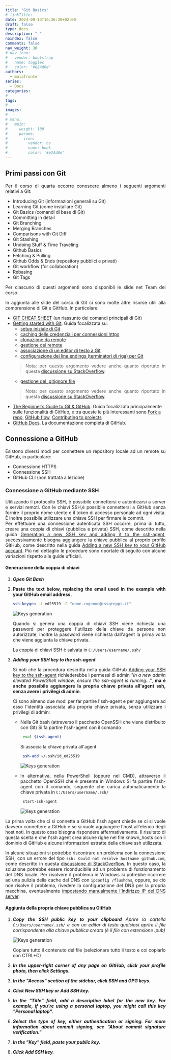 ```yaml
---
title: "Git Basics"
# linkTitle:
date: 2024-09-13T16:26:20+02:00
draft: false
type: docs
description: " "
noindex: false
comments: false
nav_weight: 30
# nav_icon:
#   vendor: bootstrap
#   name: toggles
#   color: '#e24d0e'
authors:
  - malafronte
series:
  - Docs
categories:
#  - 
tags:
#  - 
images:
#  - 
# menu:
#   main:
#     weight: 100
#     params:
#       icon:
#         vendor: bs
#         name: book
#         color: '#e24d0e'
---
```

<style>p {text-align: justify}</style>

## Primi passi con Git

Per il corso di quarta occorre conoscere almeno i seguenti argomenti relativi a Git:

* Introducing Git (informazioni generali su Git)
* Learning Git (come installare Git)
* Git Basics (comandi di base di Git)  
* Committing in detail
* Git Branching
* Merging Branches
* Comparisons with Git Diff
* Git Stashing
* Undoing Stuff & Time Traveling
* Github Basics
* Fetching & Pulling
* Github Odds & Ends (repository pubblici e privati)
* Git workflow (for collaboration)
* Rebasing
* Git Tags

Per ciascuno di questi argomenti sono disponibli le slide net Team del corso.

In aggiunta alle slide del corso di Git ci sono molte altre risorse utili alla comprensione di Git e GitHub. In particolare:

* [GIT CHEAT SHEET](https://education.github.com/git-cheat-sheet-education.pdf) (un riassunto dei comandi principali di Git)
* [Getting started with Git](https://docs.github.com/en/get-started/getting-started-with-git). Guida focalizzata su:  
  * [setup iniziale di Git](https://docs.github.com/en/get-started/getting-started-with-git/setting-your-username-in-git)
  * [caching delle credenziali per connessioni https](https://docs.github.com/en/get-started/getting-started-with-git/caching-your-github-credentials-in-git)
  * [clonazione da remote](https://docs.github.com/en/get-started/getting-started-with-git/about-remote-repositories)
  * [gestione dei remote](https://docs.github.com/en/get-started/getting-started-with-git/managing-remote-repositories)
  * [associazione di un editor di testo a Git](https://docs.github.com/en/get-started/getting-started-with-git/associating-text-editors-with-git)
  * [configurazione dei line endings (terminatori di riga) per Git](https://docs.github.com/en/get-started/getting-started-with-git/configuring-git-to-handle-line-endings)
  >Nota: per questo argomento vedere anche quanto riportato in questa [discussione su StackOverflow](https://stackoverflow.com/questions/3206843/how-line-ending-conversions-work-with-git-core-autocrlf-between-different-operat).
  * [gestione del .gitignore file](https://docs.github.com/en/get-started/getting-started-with-git/ignoring-files)
  >Nota: per questo argomento vedere anche quanto riportato in questa [discussione su StackOverflow](https://stackoverflow.com/questions/1274057/how-do-i-make-git-forget-about-a-file-that-was-tracked-but-is-now-in-gitignore).
* [The Beginner’s Guide to Git & GitHub](https://docs.github.com/en/get-started/quickstart). Guida focalizzata principalmente sulle funzionalità di GitHub, e tra queste le più interessanti sono [Fork a repo](https://docs.github.com/en/get-started/quickstart/fork-a-repo), [GitHub flow](https://docs.github.com/en/get-started/quickstart/github-flow), [Contributing to projects](https://docs.github.com/en/get-started/quickstart/contributing-to-projects)
* [GitHub Docs](https://docs.github.com/en). La documentazione completa di GitHub.

## Connessione a GitHub

Esistono diversi modi per connettere un repository locale ad un remote su GitHub, in particolare:

* Connessione HTTPS
* Connessione SSH
* GitHub CLI (non trattata a lezione)

### Connessione a GitHub mediante SSH

Utilizzando il protocollo SSH, è possibile connettersi e autenticarsi a server e servizi remoti. Con le chiavi SSH,è possibile connettersi a GitHub senza fornire il proprio nome utente e il token di accesso personale ad ogni visita. È inoltre possibile utilizzare una chiave SSH per firmare le commit.  
Per effettuare una connessione autenticata SSH occorre, prima di tutto, creare una coppia di chiavi (pubblica e privata) SSH, come descritto nella guida [Generating a new SSH key and adding it to the ssh-agent](https://docs.github.com/en/authentication/connecting-to-github-with-ssh/generating-a-new-ssh-key-and-adding-it-to-the-ssh-agent), successivamente bisogna aggiungere la chiave pubblica al proprio profilo GitHub, come descritto nella guida [Adding a new SSH key to your GitHub account](https://docs.github.com/en/authentication/connecting-to-github-with-ssh/adding-a-new-ssh-key-to-your-github-account). Più nel dettaglio le procedure sono riportate di seguito con alcune variazioni rispetto alle guide ufficiali.

#### Generazione della coppia di chiavi

1. **<cite>Open Git Bash</cite>**  
2. **Paste the text below, replacing the email used in the example with your GitHub email address.**

    ```sh
    ssh-keygen -t ed25519 -C "nome.cognome@issgreppi.it"
    ```
  
    ![Keys generation](Keygeneration1.png)
  
    Quando si genera una coppia di chiavi SSH viene richiesta una password per proteggere l'utilizzo della chiave da persone non autorizzate, inoltre la password viene richiesta dall'agent la prima volta che viene aggiunta la chiave privata.
  
    La coppia di chiavi SSH è salvata in `C:/Users/username/.ssh/`

3. **<cite>Adding your SSH key to the ssh-agent</cite>**

    Si noti che la procedura descritta nella guida GitHub [Adding your SSH key to the ssh-agent](https://docs.github.com/en/authentication/connecting-to-github-with-ssh/generating-a-new-ssh-key-and-adding-it-to-the-ssh-agent#adding-your-ssh-key-to-the-ssh-agent) richiederebbe i permessi di admin <cite>"In a new admin elevated PowerShell window, ensure the ssh-agent is running..."</cite>, **ma è anche possibile aggiungere la propria chiave privata all'agent ssh, senza avere i privilegi di admin**.
  
    Ci sono almeno due modi per far partire l'ssh-agent e per aggiungere ad esso l'identità associata alla propria chiave privata, senza utilizzare i privilegi di admin:

      * Nella Git bash (attraverso il pacchetto OpenSSH che viene distribuito con Git)
          Si fa partire l'ssh-agent con il comando

          ```sh
           eval $(ssh-agent)
          ```
  
          Si associa la chiave privata all'agent

          ```sh
           ssh-add ~/.ssh/id_ed25519
          ```
  
          ![Keys generation](SSH-agent-setup.png)
  
      * In alternativa, nella PowerShell (oppure nel CMD), attraverso il pacchetto OpenSSH che è presente in Windows
        Si fa partire l'ssh-agent con il comando, seguente che carica automaticamente la chiave privata in `C:/Users/username/.ssh/`

          ```ps1
           start-ssh-agent 
          ```

          ![Keys generation](SSH-agent-setup-windows.png)

La prima volta che ci si connette a GitHub l'ssh agent chiede se ci si vuole davvero connettere a GitHub e se si vuole aggiungere l'host all'elenco degli host noti. In questo coso bisogna rispondere affermativamente. Il risultato di questa scelta è che l'ssh agent crea alcune righe nel file known_hosts con il dominio di GitHub e alcune informazioni estratte della chiave ssh utilizzata.  

In alcune situazioni si potrebbe riscontrare un problema con la connessione SSH, con un errore del tipo `ssh: Could not resolve hostname github.com`, come descritto in questa [discussione di StackOverflow](https://stackoverflow.com/a/9393431). In questo caso, la soluzione potrebbe essere riconducibile ad un problema di funzionamento del DNS locale. Per risolvere il problema in Windows si potrebbe ricorrere ad una pulizia della cache del DNS con `ipconfig /flushdns`, oppure, se ciò non risolve il problema, rivedere la configurazione del DNS per la propria macchina, eventualmente [impostando manualmente l'indirizzo IP del DNS server](https://www.windowscentral.com/how-change-your-pcs-dns-settings-windows-10).

#### Aggiunta della propria chiave pubblica su GitHub

1. **<cite>Copy the SSH public key to your clipboard**<cite>
    Aprire la cartella `C:/Users/username/.ssh/` e con un editor di testo qualsiasi aprire il file corrispondente alla chiave pubblica creata (è il file con estensione .pub)
  
    ![Keys generation](Public-key-ssk1.png)
  
    Copiare tutto il contenuto del file (selezionare tutto il testo e coi copiarlo con CTRL+C)
  
2. **<cite>In the upper-right corner of any page on GitHub, click your profile photo, then click  Settings.</cite>**

3. **<cite>In the "Access" section of the sidebar, click  SSH and GPG keys.**<cite>

4. **<cite>Click New SSH key or Add SSH key.**<cite>

5. **<cite>In the "Title" field, add a descriptive label for the new key. For example, if you're using a personal laptop, you might call this key "Personal laptop".**<cite>

6. **<cite>Select the type of key, either authentication or signing. For more information about commit signing, see "About commit signature verification."**<cite>

7. **<cite>In the "Key" field, paste your public key.**<cite>

8. **<cite>Click Add SSH key.**<cite>
